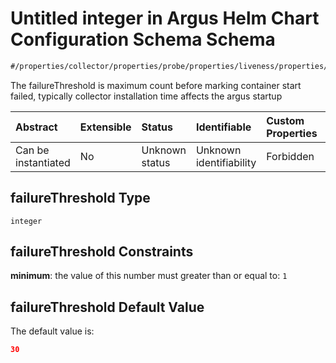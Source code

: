 # Untitled integer in Argus Helm Chart Configuration Schema Schema

```txt
#/properties/collector/properties/probe/properties/liveness/properties/failureThreshold#/properties/collector/properties/probe/properties/liveness/properties/failureThreshold
```

The failureThreshold is maximum count before marking container start failed, typically collector installation time affects the argus startup

| Abstract            | Extensible | Status         | Identifiable            | Custom Properties | Additional Properties | Access Restrictions | Defined In                                                        |
| :------------------ | :--------- | :------------- | :---------------------- | :---------------- | :-------------------- | :------------------ | :---------------------------------------------------------------- |
| Can be instantiated | No         | Unknown status | Unknown identifiability | Forbidden         | Allowed               | none                | [values.schema.json\*](values.schema.json "open original schema") |

## failureThreshold Type

`integer`

## failureThreshold Constraints

**minimum**: the value of this number must greater than or equal to: `1`

## failureThreshold Default Value

The default value is:

```json
30
```
